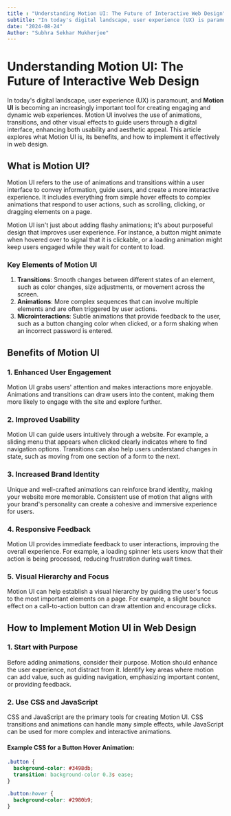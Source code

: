 ```yaml
---
title : "Understanding Motion UI: The Future of Interactive Web Design"
subtitle: "In today's digital landscape, user experience (UX) is paramount, and **Motion UI** is becoming an increasingly important tool for creating engaging and dynamic web experiences. Motion UI involves the use of animations, transitions, and other visual effects to guide users through a digital interface, enhancing both usability and aesthetic appeal. This article explores what Motion UI is, its benefits, and how to implement it effectively in web design."
date: "2024-08-24"
Author: "Subhra Sekhar Mukherjee"
---
```



# Understanding Motion UI: The Future of Interactive Web Design

In today's digital landscape, user experience (UX) is paramount, and **Motion UI** is becoming an increasingly important tool for creating engaging and dynamic web experiences. Motion UI involves the use of animations, transitions, and other visual effects to guide users through a digital interface, enhancing both usability and aesthetic appeal. This article explores what Motion UI is, its benefits, and how to implement it effectively in web design.

## What is Motion UI?

Motion UI refers to the use of animations and transitions within a user interface to convey information, guide users, and create a more interactive experience. It includes everything from simple hover effects to complex animations that respond to user actions, such as scrolling, clicking, or dragging elements on a page.

Motion UI isn't just about adding flashy animations; it's about purposeful design that improves user experience. For instance, a button might animate when hovered over to signal that it is clickable, or a loading animation might keep users engaged while they wait for content to load.

### Key Elements of Motion UI

1. **Transitions**: Smooth changes between different states of an element, such as color changes, size adjustments, or movement across the screen.
2. **Animations**: More complex sequences that can involve multiple elements and are often triggered by user actions.
3. **Microinteractions**: Subtle animations that provide feedback to the user, such as a button changing color when clicked, or a form shaking when an incorrect password is entered.

## Benefits of Motion UI

### 1. **Enhanced User Engagement**
Motion UI grabs users' attention and makes interactions more enjoyable. Animations and transitions can draw users into the content, making them more likely to engage with the site and explore further.

### 2. **Improved Usability**
Motion UI can guide users intuitively through a website. For example, a sliding menu that appears when clicked clearly indicates where to find navigation options. Transitions can also help users understand changes in state, such as moving from one section of a form to the next.

### 3. **Increased Brand Identity**
Unique and well-crafted animations can reinforce brand identity, making your website more memorable. Consistent use of motion that aligns with your brand's personality can create a cohesive and immersive experience for users.

### 4. **Responsive Feedback**
Motion UI provides immediate feedback to user interactions, improving the overall experience. For example, a loading spinner lets users know that their action is being processed, reducing frustration during wait times.

### 5. **Visual Hierarchy and Focus**
Motion UI can help establish a visual hierarchy by guiding the user's focus to the most important elements on a page. For example, a slight bounce effect on a call-to-action button can draw attention and encourage clicks.

## How to Implement Motion UI in Web Design

### 1. **Start with Purpose**
Before adding animations, consider their purpose. Motion should enhance the user experience, not distract from it. Identify key areas where motion can add value, such as guiding navigation, emphasizing important content, or providing feedback.

### 2. **Use CSS and JavaScript**
CSS and JavaScript are the primary tools for creating Motion UI. CSS transitions and animations can handle many simple effects, while JavaScript can be used for more complex and interactive animations.

#### Example CSS for a Button Hover Animation:
```css
.button {
  background-color: #3498db;
  transition: background-color 0.3s ease;
}

.button:hover {
  background-color: #2980b9;
}
